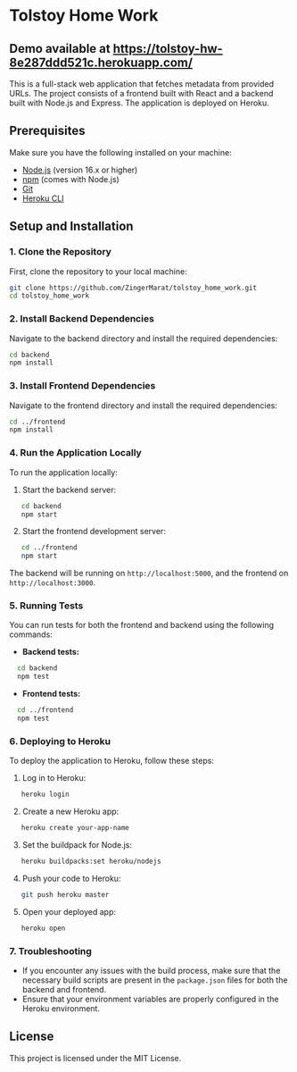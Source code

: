 # Tolstoy Home Work
## Demo available at https://tolstoy-hw-8e287ddd521c.herokuapp.com/

This is a full-stack web application that fetches metadata from provided URLs.
The project consists of a frontend built with React and a backend built with Node.js and Express.
The application is deployed on Heroku.


## Prerequisites

Make sure you have the following installed on your machine:

- [Node.js](https://nodejs.org/) (version 16.x or higher)
- [npm](https://www.npmjs.com/) (comes with Node.js)
- [Git](https://git-scm.com/)
- [Heroku CLI](https://devcenter.heroku.com/articles/heroku-cli)

## Setup and Installation

### 1. Clone the Repository

First, clone the repository to your local machine:

```bash
git clone https://github.com/ZingerMarat/tolstoy_home_work.git
cd tolstoy_home_work
```

### 2. Install Backend Dependencies

Navigate to the backend directory and install the required dependencies:

```bash
cd backend
npm install
```

### 3. Install Frontend Dependencies

Navigate to the frontend directory and install the required dependencies:

```bash
cd ../frontend
npm install
```

### 4. Run the Application Locally

To run the application locally:

1. Start the backend server:
```bash
   cd backend
   npm start
```

2. Start the frontend development server:
```bash
   cd ../frontend
   npm start
```

The backend will be running on `http://localhost:5000`, and the frontend on `http://localhost:3000`.

### 5. Running Tests

You can run tests for both the frontend and backend using the following commands:

- **Backend tests:**
```bash
  cd backend
  npm test
```
- **Frontend tests:**
```bash
  cd ../frontend
  npm test
```
### 6. Deploying to Heroku

To deploy the application to Heroku, follow these steps:

1. Log in to Heroku:
```bash
   heroku login
```
2. Create a new Heroku app:
```bash
   heroku create your-app-name
```
3. Set the buildpack for Node.js:
```bash
   heroku buildpacks:set heroku/nodejs
```
4. Push your code to Heroku:
```bash
   git push heroku master
```
5. Open your deployed app:
```bash
   heroku open
```
### 7. Troubleshooting

- If you encounter any issues with the build process, make sure that the necessary build scripts are present in the `package.json` files for both the backend and frontend.
- Ensure that your environment variables are properly configured in the Heroku environment.

## License

This project is licensed under the MIT License.

